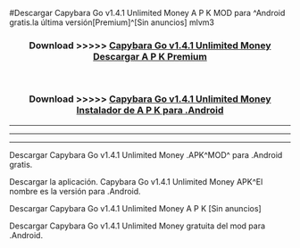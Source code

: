 #Descargar Capybara Go v1.4.1 Unlimited Money  A P K MOD para ^Android gratis.la última versión[Premium]^[Sin anuncios] mlvm3



<div align="center">
<h3>Download >>>>> <a href="https://es-web.web.app/?es= ${title}">Capybara Go v1.4.1 Unlimited Money  Descargar A P K Premium</a></h3><br>

<h3>Download >>>>> <a href="https://es-web.web.app/?es= ${title}">Capybara Go v1.4.1 Unlimited Money  Instalador de A P K para .Android</a></h3>
</div>


----------------------------------------------------------

----------------------------------------------------------

----------------------------------------------------------

Descargar Capybara Go v1.4.1 Unlimited Money  .APK^MOD^ para .Android gratis.

Descargar la aplicación. Capybara Go v1.4.1 Unlimited Money  APK^El nombre es la versión para .Android.

Descargar Capybara Go v1.4.1 Unlimited Money  A P K [Sin anuncios]

Descargar Capybara Go v1.4.1 Unlimited Money  gratuita del mod para .Android.